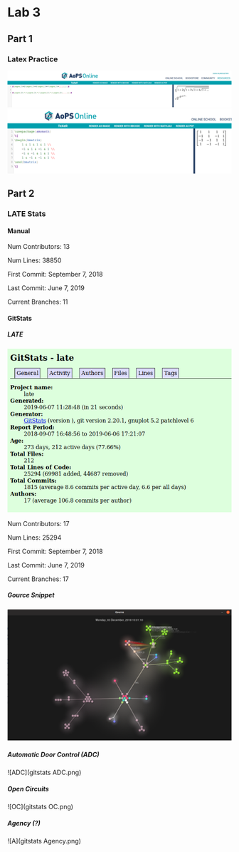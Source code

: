 # Lab 3
## Part 1
### Latex Practice

![Latex](latex.png)
![Hadamard](hadamard.png)

## Part 2
### LATE Stats
#### Manual

Num Contributors: 13

Num Lines: 38850

First Commit: September 7, 2018

Last Commit: June 7, 2019

Current Branches: 11

#### GitStats

##### LATE

![GitStats](gitstats.png)

Num Contributors: 17

Num Lines: 25294

First Commit: September 7, 2018

Last Commit: June 7, 2019

Current Branches: 17

##### Gource Snippet

![Gource](gource.png)

##### Automatic Door Control (ADC)

![ADC](gitstats ADC.png)

##### Open Circuits

![OC](gitstats OC.png)

##### Agency (?)

![A](gitstats Agency.png)
